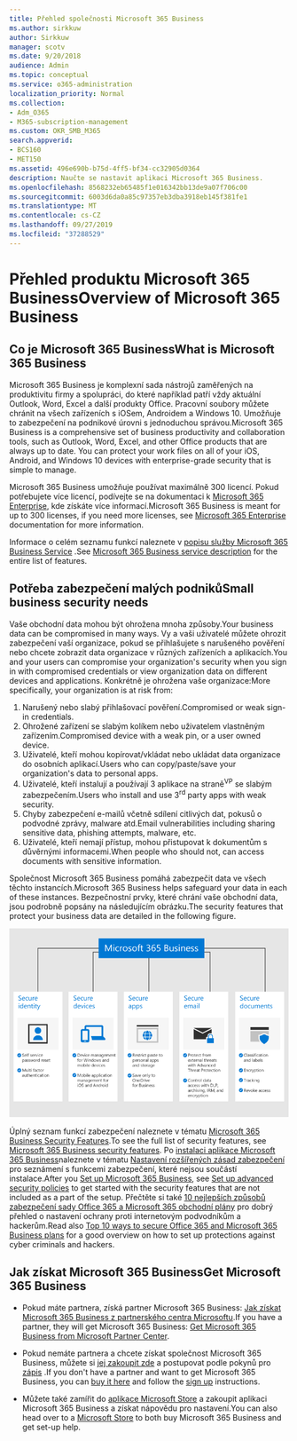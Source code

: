 ```yaml
---
title: Přehled společnosti Microsoft 365 Business
ms.author: sirkkuw
author: Sirkkuw
manager: scotv
ms.date: 9/20/2018
audience: Admin
ms.topic: conceptual
ms.service: o365-administration
localization_priority: Normal
ms.collection:
- Adm_O365
- M365-subscription-management
ms.custom: OKR_SMB_M365
search.appverid:
- BCS160
- MET150
ms.assetid: 496e690b-b75d-4ff5-bf34-cc32905d0364
description: Naučte se nastavit aplikaci Microsoft 365 Business.
ms.openlocfilehash: 8568232eb65485f1e016342bb13de9a07f706c00
ms.sourcegitcommit: 6003d6da0a85c97357eb3dba3918eb145f381fe1
ms.translationtype: MT
ms.contentlocale: cs-CZ
ms.lasthandoff: 09/27/2019
ms.locfileid: "37288529"
---
```

# <a name="overview-of-microsoft-365-business"></a><span data-ttu-id="8fb6e-103">Přehled produktu Microsoft 365 Business</span><span class="sxs-lookup"><span data-stu-id="8fb6e-103">Overview of Microsoft 365 Business</span></span>

## <a name="what-is-microsoft-365-business"></a><span data-ttu-id="8fb6e-104">Co je Microsoft 365 Business</span><span class="sxs-lookup"><span data-stu-id="8fb6e-104">What is Microsoft 365 Business</span></span>

<span data-ttu-id="8fb6e-p101">Microsoft 365 Business je komplexní sada nástrojů zaměřených na produktivitu firmy a spolupráci, do které například patří vždy aktuální Outlook, Word, Excel a další produkty Office. Pracovní soubory můžete chránit na všech zařízeních s iOSem, Androidem a Windows 10. Umožňuje to zabezpečení na podnikové úrovni s jednoduchou správou.</span><span class="sxs-lookup"><span data-stu-id="8fb6e-p101">Microsoft 365 Business is a comprehensive set of business productivity and collaboration tools, such as Outlook, Word, Excel, and other Office products that are always up to date. You can protect your work files on all of your iOS, Android, and Windows 10 devices with enterprise-grade security that is simple to manage.</span></span>
  
<span data-ttu-id="8fb6e-107">Microsoft 365 Business umožňuje používat maximálně 300 licencí. Pokud potřebujete více licencí, podívejte se na dokumentaci k [Microsoft 365 Enterprise](https://go.microsoft.com/fwlink/p/?linkid=860986), kde získáte více informací.</span><span class="sxs-lookup"><span data-stu-id="8fb6e-107">Microsoft 365 Business is meant for up to 300 licenses, if you need more licenses, see [Microsoft 365 Enterprise](https://go.microsoft.com/fwlink/p/?linkid=860986) documentation for more information.</span></span>

<span data-ttu-id="8fb6e-108">Informace o celém seznamu funkcí naleznete v [popisu služby Microsoft 365 Business Service](https://docs.microsoft.com/office365/servicedescriptions/microsoft-365-service-descriptions/microsoft-365-business-service-description) .</span><span class="sxs-lookup"><span data-stu-id="8fb6e-108">See [Microsoft 365 Business service description](https://docs.microsoft.com/office365/servicedescriptions/microsoft-365-service-descriptions/microsoft-365-business-service-description) for the entire list of features.</span></span>
  
## <a name="small-business-security-needs"></a><span data-ttu-id="8fb6e-109">Potřeba zabezpečení malých podniků</span><span class="sxs-lookup"><span data-stu-id="8fb6e-109">Small business security needs</span></span>

<span data-ttu-id="8fb6e-110">Vaše obchodní data mohou být ohrožena mnoha způsoby.</span><span class="sxs-lookup"><span data-stu-id="8fb6e-110">Your business data can be compromised in many ways.</span></span> <span data-ttu-id="8fb6e-111">Vy a vaši uživatelé můžete ohrozit zabezpečení vaší organizace, pokud se přihlašujete s narušeného pověření nebo chcete zobrazit data organizace v různých zařízeních a aplikacích.</span><span class="sxs-lookup"><span data-stu-id="8fb6e-111">You and your users can compromise your organization's security when you sign in with compromised credentials or view organization data on different devices and applications.</span></span> <span data-ttu-id="8fb6e-112">Konkrétně je ohrožena vaše organizace:</span><span class="sxs-lookup"><span data-stu-id="8fb6e-112">More specifically, your organization is at risk from:</span></span>

1. <span data-ttu-id="8fb6e-113">Narušený nebo slabý přihlašovací pověření.</span><span class="sxs-lookup"><span data-stu-id="8fb6e-113">Compromised or weak sign-in credentials.</span></span>
2. <span data-ttu-id="8fb6e-114">Ohrožené zařízení se slabým kolíkem nebo uživatelem vlastněným zařízením.</span><span class="sxs-lookup"><span data-stu-id="8fb6e-114">Compromised device with a weak pin, or a user owned device.</span></span>
3. <span data-ttu-id="8fb6e-115">Uživatelé, kteří mohou kopírovat/vkládat nebo ukládat data organizace do osobních aplikací.</span><span class="sxs-lookup"><span data-stu-id="8fb6e-115">Users who can copy/paste/save your organization's data to personal apps.</span></span>
4. <span data-ttu-id="8fb6e-116">Uživatelé, kteří instalují a používají 3 aplikace na straně<sup>VP</sup> se slabým zabezpečením.</span><span class="sxs-lookup"><span data-stu-id="8fb6e-116">Users who install and use 3<sup>rd</sup> party apps with weak security.</span></span>
5. <span data-ttu-id="8fb6e-117">Chyby zabezpečení e-mailů včetně sdílení citlivých dat, pokusů o podvodné zprávy, malware atd.</span><span class="sxs-lookup"><span data-stu-id="8fb6e-117">Email vulnerabilities including sharing sensitive data, phishing attempts, malware, etc.</span></span>
6. <span data-ttu-id="8fb6e-118">Uživatelé, kteří nemají přístup, mohou přistupovat k dokumentům s důvěrnými informacemi.</span><span class="sxs-lookup"><span data-stu-id="8fb6e-118">When people who should not, can access documents with sensitive information.</span></span>

<span data-ttu-id="8fb6e-119">Společnost Microsoft 365 Business pomáhá zabezpečit data ve všech těchto instancích.</span><span class="sxs-lookup"><span data-stu-id="8fb6e-119">Microsoft 365 Business helps safeguard your data in each of these instances.</span></span> <span data-ttu-id="8fb6e-120">Bezpečnostní prvky, které chrání vaše obchodní data, jsou podrobně popsány na následujícím obrázku.</span><span class="sxs-lookup"><span data-stu-id="8fb6e-120">The security features that protect your business data are detailed in the following figure.</span></span>

![Číslo, které znázorňuje, jak M365B chrání váš podnik.](media/m365businessvalueadd.png)

<span data-ttu-id="8fb6e-122">Úplný seznam funkcí zabezpečení naleznete v tématu [Microsoft 365 Business Security Features](security-features.md).</span><span class="sxs-lookup"><span data-stu-id="8fb6e-122">To see the full list of security features, see [Microsoft 365 Business security features](security-features.md).</span></span> <span data-ttu-id="8fb6e-123">Po [instalaci aplikace Microsoft 365 Business](set-up.md)naleznete v tématu [Nastavení rozšířených zásad zabezpečení](set-up-advanced-security.md) pro seznámení s funkcemi zabezpečení, které nejsou součástí instalace.</span><span class="sxs-lookup"><span data-stu-id="8fb6e-123">After you [Set up Microsoft 365 Business](set-up.md), see [Set up advanced security policies](set-up-advanced-security.md) to get started with the security features that are not included as a part of the setup.</span></span> <span data-ttu-id="8fb6e-124">Přečtěte si také [10 nejlepších způsobů zabezpečení sady Office 365 a Microsoft 365 obchodní plány](https://docs.microsoft.com/office365/admin/security-and-compliance/secure-your-business-data) pro dobrý přehled o nastavení ochrany proti internetovým podvodníkům a hackerům.</span><span class="sxs-lookup"><span data-stu-id="8fb6e-124">Read also [Top 10 ways to secure Office 365 and Microsoft 365 Business plans](https://docs.microsoft.com/office365/admin/security-and-compliance/secure-your-business-data) for a good overview on how to set up protections against cyber criminals and hackers.</span></span>

## <a name="get-microsoft-365-business"></a><span data-ttu-id="8fb6e-125">Jak získat Microsoft 365 Business</span><span class="sxs-lookup"><span data-stu-id="8fb6e-125">Get Microsoft 365 Business</span></span>

- <span data-ttu-id="8fb6e-126">Pokud máte partnera, získá partner Microsoft 365 Business: [Jak získat Microsoft 365 Business z partnerského centra Microsoftu](get-microsoft-365-business.md#get-microsoft-365-business-from-microsoft-partner-center).</span><span class="sxs-lookup"><span data-stu-id="8fb6e-126">If you have a partner, they will get Microsoft 365 Business: [Get Microsoft 365 Business from Microsoft Partner Center](get-microsoft-365-business.md#get-microsoft-365-business-from-microsoft-partner-center).</span></span>

- <span data-ttu-id="8fb6e-127">Pokud nemáte partnera a chcete získat společnost Microsoft 365 Business, můžete si [jej zakoupit zde](https://www.microsoft.com/microsoft-365/business) a postupovat podle pokynů pro [zápis](sign-up.md) .</span><span class="sxs-lookup"><span data-stu-id="8fb6e-127">If you don't have a partner and want to get Microsoft 365 Business, you can [buy it here](https://www.microsoft.com/microsoft-365/business) and follow the [sign up](sign-up.md) instructions.</span></span>

- <span data-ttu-id="8fb6e-128">Můžete také zamířit do [aplikace Microsoft Store](https://www.microsoft.com/en-us/store/locations/find-a-store?icid=en-us_UF_FAS) a zakoupit aplikaci Microsoft 365 Business a získat nápovědu pro nastavení.</span><span class="sxs-lookup"><span data-stu-id="8fb6e-128">You can also head over to a [Microsoft Store](https://www.microsoft.com/en-us/store/locations/find-a-store?icid=en-us_UF_FAS) to both buy Microsoft 365 Business and get set-up help.</span></span>
